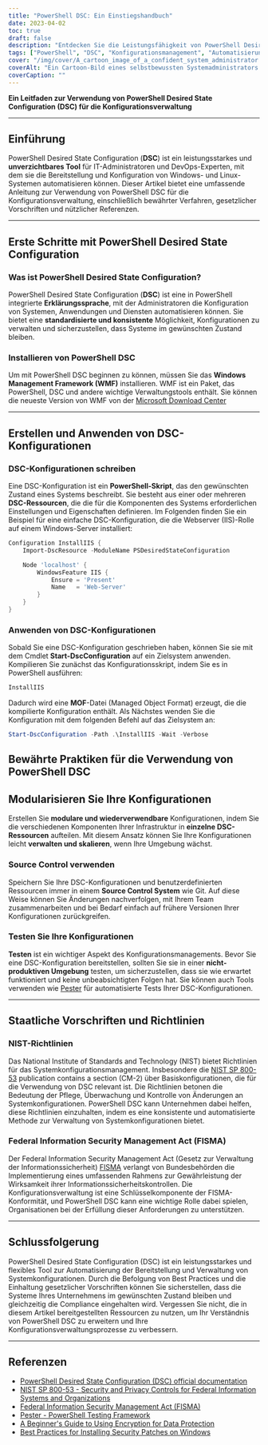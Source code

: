 ```yaml
---
title: "PowerShell DSC: Ein Einstiegshandbuch"
date: 2023-04-02
toc: true
draft: false
description: "Entdecken Sie die Leistungsfähigkeit von PowerShell Desired State Configuration (DSC) zur Automatisierung und Verwaltung von Systemkonfigurationen für eine sichere und konforme Umgebung."
tags: ["PowerShell", "DSC", "Konfigurationsmanagement", "Automatisierung", "Windows", "Systemverwaltung", "Bewährte Praktiken", "Einhaltung der Vorschriften", "Sicherheit", "Infrastruktur", "DevOps", "Server-Konfiguration", "Prüfung", "Git", "Quellenkontrolle", "Staatliche Vorschriften", "NIST", "CIS", "Konfiguration Drift", "Benutzerdefinierte Ressourcen"]
cover: "/img/cover/A_cartoon_image_of_a_confident_system_administrator.png"
coverAlt: "Ein Cartoon-Bild eines selbstbewussten Systemadministrators mit einem Superhelden-Umhang, der neben einem gut organisierten Server-Rack steht, ein PowerShell DSC-Skript in der einen und ein Schild mit dem Windows-Logo in der anderen Hand hält und die Server vor Konfigurationsabweichungen und Sicherheitsbedrohungen schützt."
coverCaption: ""
---
```


**Ein Leitfaden zur Verwendung von PowerShell Desired State Configuration (DSC) für die Konfigurationsverwaltung**

______

## Einführung

PowerShell Desired State Configuration (**DSC**) ist ein leistungsstarkes und **unverzichtbares Tool** für IT-Administratoren und DevOps-Experten, mit dem sie die Bereitstellung und Konfiguration von Windows- und Linux-Systemen automatisieren können. Dieser Artikel bietet eine umfassende Anleitung zur Verwendung von PowerShell DSC für die Konfigurationsverwaltung, einschließlich bewährter Verfahren, gesetzlicher Vorschriften und nützlicher Referenzen.

______

## Erste Schritte mit PowerShell Desired State Configuration

### Was ist PowerShell Desired State Configuration?

PowerShell Desired State Configuration (**DSC**) ist eine in PowerShell integrierte **Erklärungssprache**, mit der Administratoren die Konfiguration von Systemen, Anwendungen und Diensten automatisieren können. Sie bietet eine **standardisierte und konsistente** Möglichkeit, Konfigurationen zu verwalten und sicherzustellen, dass Systeme im gewünschten Zustand bleiben.

### Installieren von PowerShell DSC

Um mit PowerShell DSC beginnen zu können, müssen Sie das **Windows Management Framework (WMF)** installieren. WMF ist ein Paket, das PowerShell, DSC und andere wichtige Verwaltungstools enthält. Sie können die neueste Version von WMF von der [Microsoft Download Center](https://www.microsoft.com/en-us/download/details.aspx?id=54616)

______

## Erstellen und Anwenden von DSC-Konfigurationen

### DSC-Konfigurationen schreiben

Eine DSC-Konfiguration ist ein **PowerShell-Skript**, das den gewünschten Zustand eines Systems beschreibt. Sie besteht aus einer oder mehreren **DSC-Ressourcen**, die die für die Komponenten des Systems erforderlichen Einstellungen und Eigenschaften definieren. Im Folgenden finden Sie ein Beispiel für eine einfache DSC-Konfiguration, die die Webserver (IIS)-Rolle auf einem Windows-Server installiert:

```powershell
Configuration InstallIIS {
    Import-DscResource -ModuleName PSDesiredStateConfiguration

    Node 'localhost' {
        WindowsFeature IIS {
            Ensure = 'Present'
            Name   = 'Web-Server'
        }
    }
}
```
### Anwenden von DSC-Konfigurationen
Sobald Sie eine DSC-Konfiguration geschrieben haben, können Sie sie mit dem Cmdlet **Start-DscConfiguration** auf ein Zielsystem anwenden. Kompilieren Sie zunächst das Konfigurationsskript, indem Sie es in PowerShell ausführen:

```powershell
InstallIIS
```

Dadurch wird eine **MOF**-Datei (Managed Object Format) erzeugt, die die kompilierte Konfiguration enthält. Als Nächstes wenden Sie die Konfiguration mit dem folgenden Befehl auf das Zielsystem an:

```powershell
Start-DscConfiguration -Path .\InstallIIS -Wait -Verbose
```

## Bewährte Praktiken für die Verwendung von PowerShell DSC

## Modularisieren Sie Ihre Konfigurationen

Erstellen Sie **modulare und wiederverwendbare** Konfigurationen, indem Sie die verschiedenen Komponenten Ihrer Infrastruktur in **einzelne DSC-Ressourcen** aufteilen. Mit diesem Ansatz können Sie Ihre Konfigurationen leicht **verwalten und skalieren**, wenn Ihre Umgebung wächst.

### Source Control verwenden

Speichern Sie Ihre DSC-Konfigurationen und benutzerdefinierten Ressourcen immer in einem **Source Control System** wie Git. Auf diese Weise können Sie Änderungen nachverfolgen, mit Ihrem Team zusammenarbeiten und bei Bedarf einfach auf frühere Versionen Ihrer Konfigurationen zurückgreifen.

### Testen Sie Ihre Konfigurationen

**Testen** ist ein wichtiger Aspekt des Konfigurationsmanagements. Bevor Sie eine DSC-Konfiguration bereitstellen, sollten Sie sie in einer **nicht-produktiven Umgebung** testen, um sicherzustellen, dass sie wie erwartet funktioniert und keine unbeabsichtigten Folgen hat. Sie können auch Tools verwenden wie [Pester](https://github.com/pester/Pester) für automatisierte Tests Ihrer DSC-Konfigurationen.

______

## Staatliche Vorschriften und Richtlinien

### NIST-Richtlinien

Das National Institute of Standards and Technology (NIST) bietet Richtlinien für das Systemkonfigurationsmanagement. Insbesondere die [NIST SP 800-53](https://nvlpubs.nist.gov/nistpubs/SpecialPublications/NIST.SP.800-53r5.pdf) publication contains a section (CM-2) über Basiskonfigurationen, die für die Verwendung von DSC relevant ist. Die Richtlinien betonen die Bedeutung der Pflege, Überwachung und Kontrolle von Änderungen an Systemkonfigurationen. PowerShell DSC kann Unternehmen dabei helfen, diese Richtlinien einzuhalten, indem es eine konsistente und automatisierte Methode zur Verwaltung von Systemkonfigurationen bietet.

### Federal Information Security Management Act (FISMA)

Der Federal Information Security Management Act (Gesetz zur Verwaltung der Informationssicherheit) [FISMA](https://www.dhs.gov/cisa/federal-information-security-modernization-act) verlangt von Bundesbehörden die Implementierung eines umfassenden Rahmens zur Gewährleistung der Wirksamkeit ihrer Informationssicherheitskontrollen. Die Konfigurationsverwaltung ist eine Schlüsselkomponente der FISMA-Konformität, und PowerShell DSC kann eine wichtige Rolle dabei spielen, Organisationen bei der Erfüllung dieser Anforderungen zu unterstützen.
______

## Schlussfolgerung

PowerShell Desired State Configuration (DSC) ist ein leistungsstarkes und flexibles Tool zur Automatisierung der Bereitstellung und Verwaltung von Systemkonfigurationen. Durch die Befolgung von Best Practices und die Einhaltung gesetzlicher Vorschriften können Sie sicherstellen, dass die Systeme Ihres Unternehmens im gewünschten Zustand bleiben und gleichzeitig die Compliance eingehalten wird. Vergessen Sie nicht, die in diesem Artikel bereitgestellten Ressourcen zu nutzen, um Ihr Verständnis von PowerShell DSC zu erweitern und Ihre Konfigurationsverwaltungsprozesse zu verbessern.
______

## Referenzen

- [PowerShell Desired State Configuration (DSC) official documentation](https://learn.microsoft.com/en-us/powershell/dsc/getting-started/wingettingstarted?view=dsc-1.1)
- [NIST SP 800-53 - Security and Privacy Controls for Federal Information Systems and Organizations](https://nvlpubs.nist.gov/nistpubs/SpecialPublications/NIST.SP.800-53r5.pdf)
- [Federal Information Security Management Act (FISMA)](https://www.dhs.gov/cisa/federal-information-security-modernization-act)
- [Pester - PowerShell Testing Framework](https://github.com/pester/Pester)
- [A Beginner's Guide to Using Encryption for Data Protection](https://simeononsecurity.com/articles/a-beginners-guide-to-using-encryption-for-data-protection/)
- [Best Practices for Installing Security Patches on Windows](https://simeononsecurity.com/articles/best-practices-for-installing-security-patches-on-windows/)




